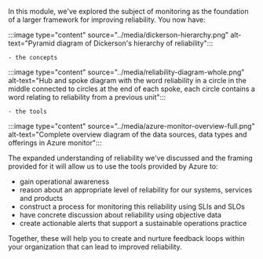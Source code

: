 In this module, we've explored the subject of monitoring as the foundation
of a larger framework for improving reliability. You now have:

:::image type="content" source="../media/dickerson-hierarchy.png" alt-text="Pyramid diagram of Dickerson's hierarchy of reliability":::

    - the concepts

:::image type="content" source="../media/reliability-diagram-whole.png" alt-text="Hub and spoke diagram with the word reliability in a circle in the middle connected to circles at the end of each spoke, each circle contains a word relating to reliability from a previous unit":::

    - the tools

:::image type="content" source="../media/azure-monitor-overview-full.png" alt-text="Complete overview diagram of the data sources, data types and offerings in Azure monitor":::

The expanded understanding of reliability we've discussed and the framing
provided for it will allow us to use the tools provided by Azure to:

-   gain operational awareness
-   reason about an appropriate level of reliability for our systems,
    services and products
-   construct a process for monitoring this reliability using SLIs and SLOs
-   have concrete discussion about reliability using objective data
-   create actionable alerts that support a sustainable operations practice

Together, these will help you to create and nurture feedback loops within
your organization that can lead to improved reliability.
